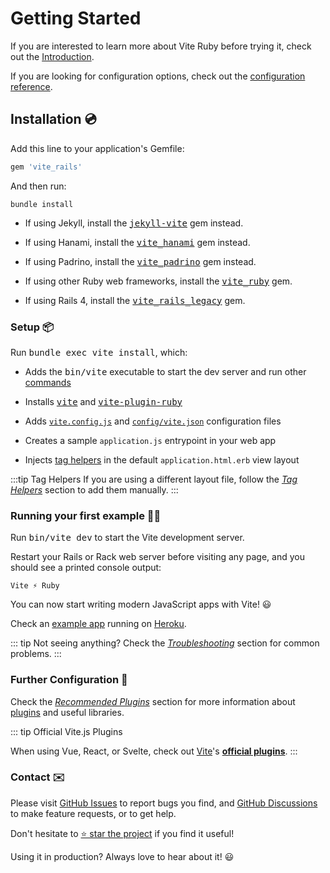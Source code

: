 [discussions]: https://github.com/ElMassimo/vite_ruby/discussions
[rails]: https://rubyonrails.org/
[webpacker]: https://github.com/rails/webpacker
[vite rails]: https://github.com/ElMassimo/vite_ruby
[vite]: https://vitejs.dev/
[vite-plugin-ruby]: https://github.com/ElMassimo/vite_ruby/tree/main/vite-plugin-ruby
[vite_rails_legacy]: https://github.com/ElMassimo/vite_ruby/tree/main/vite_rails_legacy
[vite_hanami]: https://github.com/ElMassimo/vite_ruby/tree/main/vite_hanami
[vite_padrino]: https://github.com/ElMassimo/vite_ruby/tree/main/vite_padrino
[vite_ruby]: https://github.com/ElMassimo/vite_ruby/tree/main/vite_ruby
[commands]: /guide/development.html#cli-commands-⌨%EF%B8%8F
[vite-templates]: https://github.com/vitejs/vite/tree/main/packages/create-app
[plugins]: https://vitejs.dev/plugins/
[configuration reference]: /config/
[simple app]: https://github.com/ElMassimo/vite_ruby/tree/main/examples/rails
[example app]: https://github.com/ElMassimo/pingcrm-vite
[heroku]: https://pingcrm-vite.herokuapp.com/
[dev options]: /config/#development-options
[json config]: /config/#shared-configuration-file-%F0%9F%93%84
[vite config]: /config/#configuring-vite-%E2%9A%A1
[GitHub Issues]: https://github.com/ElMassimo/vite_ruby/issues?q=is%3Aissue+is%3Aopen+sort%3Aupdated-desc
[GitHub Discussions]: https://github.com/ElMassimo/vite_ruby/discussions
[Troubleshooting]: /guide/troubleshooting
[Recommended Plugins]: /guide/plugins
[jekyll-vite]: https://github.com/ElMassimo/jekyll-vite
[tag helpers]: https://vite-ruby.netlify.app/guide/development.html#tag-helpers-%F0%9F%8F%B7

# Getting Started

If you are interested to learn more about Vite Ruby before trying it, check out the [Introduction](./introduction).

If you are looking for configuration options, check out the [configuration reference].

## Installation 💿

Add this line to your application's Gemfile:

```ruby
gem 'vite_rails'
```

And then run:

```
bundle install
```

- If using Jekyll, install the <kbd>[jekyll-vite]</kbd> gem instead.

- If using Hanami, install the <kbd>[vite_hanami]</kbd> gem instead.

- If using Padrino, install the <kbd>[vite_padrino]</kbd> gem instead.

- If using other Ruby web frameworks, install the <kbd>[vite_ruby]</kbd> gem.

- If using Rails 4, install the <kbd>[vite_rails_legacy]</kbd> gem.

### Setup 📦

Run <kbd>bundle exec vite install</kbd>, which:


- Adds the <kbd>bin/vite</kbd> executable to start the dev server and run other [commands]

- Installs <kbd>[vite]</kbd> and <kbd>[vite-plugin-ruby]</kbd>

- Adds [`vite.config.js`][vite config] and [`config/vite.json`][json config] configuration files

- Creates a sample `application.js` entrypoint in your web app

- Injects [tag helpers] in the default `application.html.erb` view layout

:::tip Tag Helpers
If you are using a different layout file, follow the _[Tag Helpers]_ section to add them manually.
:::

### Running your first example 🏃‍♂️

Run <kbd>bin/vite dev</kbd> to start the Vite development server.

Restart your Rails or Rack web server before visiting any page, and you should see a printed console output:

```
Vite ⚡️ Ruby
```

You can now start writing modern JavaScript apps with Vite! 😃

Check an [example app] running on [Heroku].

::: tip Not seeing anything?
Check the _[Troubleshooting]_ section for common problems.
:::

### Further Configuration 🧩

Check the _[Recommended Plugins]_ section for more information about [plugins] and useful libraries.

::: tip Official Vite.js Plugins

When using Vue, React, or Svelte, check out [Vite][plugins]'s __[official plugins][plugins]__.
:::

### Contact ✉️

Please visit [GitHub Issues] to report bugs you find, and [GitHub Discussions] to make feature requests, or to get help.

Don't hesitate to [⭐️ star the project][vite rails] if you find it useful!

Using it in production? Always love to hear about it! 😃

